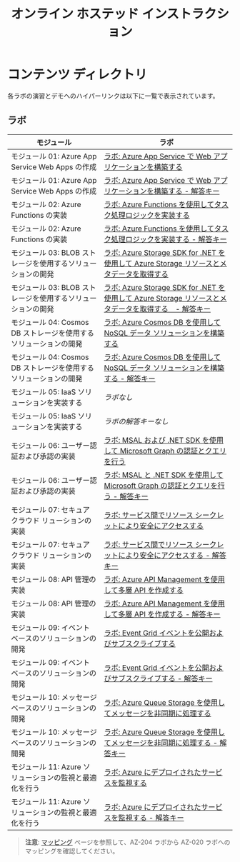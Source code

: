 ﻿---
title: オンライン ホステッド インストラクション
permalink: index.html
layout: ホーム
---

# コンテンツ ディレクトリ

各ラボの演習とデモへのハイパーリンクは以下に一覧で表示されています。

## ラボ

| モジュール | ラボ |
| --- | --- |
| モジュール 01: Azure App Service Web Apps の作成 | [ラボ: Azure App Service で Web アプリケーションを構築する](https://microsoftlearning.github.io/AZ-204-DevelopingSolutionsforMicrosoftAzure/Instructions/Labs/AZ-204_01_lab.html) |
| モジュール 01: Azure App Service Web Apps の作成 | [ラボ: Azure App Service で Web アプリケーションを構築する - 解答キー](https://microsoftlearning.github.io/AZ-204-DevelopingSolutionsforMicrosoftAzure/Instructions/Labs/AZ-204_01_lab_ak.html) |
| モジュール 02: Azure Functions の実装 | [ラボ: Azure Functions を使用してタスク処理ロジックを実装する](https://microsoftlearning.github.io/AZ-204-DevelopingSolutionsforMicrosoftAzure/Instructions/Labs/AZ-204_02_lab.html) |
| モジュール 02: Azure Functions の実装 | [ラボ: Azure Functions を使用してタスク処理ロジックを実装する - 解答キー](https://microsoftlearning.github.io/AZ-204-DevelopingSolutionsforMicrosoftAzure/Instructions/Labs/AZ-204_02_lab_ak.html) |
| モジュール 03: BLOB ストレージを使用するソリューションの開発 | [ラボ: Azure Storage SDK for .NET を使用して Azure Storage リソースとメタデータを取得する](https://microsoftlearning.github.io/AZ-204-DevelopingSolutionsforMicrosoftAzure/Instructions/Labs/AZ-204_03_lab.html) |
| モジュール 03: BLOB ストレージを使用するソリューションの開発 | [ラボ: Azure Storage SDK for .NET を使用して Azure Storage リソースとメタデータを取得する　- 解答キー](https://microsoftlearning.github.io/AZ-204-DevelopingSolutionsforMicrosoftAzure/Instructions/Labs/AZ-204_03_lab_ak.html) |
| モジュール 04: Cosmos DB ストレージを使用するソリューションの開発 | [ラボ: Azure Cosmos DB を使用して NoSQL データ ソリューションを構築する](https://microsoftlearning.github.io/AZ-204-DevelopingSolutionsforMicrosoftAzure/Instructions/Labs/AZ-204_04_lab.html) |
| モジュール 04: Cosmos DB ストレージを使用するソリューションの開発 | [ラボ: Azure Cosmos DB を使用して NoSQL データ ソリューションを構築する - 解答キー](https://microsoftlearning.github.io/AZ-204-DevelopingSolutionsforMicrosoftAzure/Instructions/Labs/AZ-204_04_lab_ak.html) |
| モジュール 05: IaaS ソリューションを実装する | *ラボなし* |
| モジュール 05: IaaS ソリューションを実装する | *ラボの解答キーなし* |
| モジュール 06: ユーザー認証および承認の実装 | [ラボ: MSAL および .NET SDK を使用して Microsoft Graph の認証とクエリを行う](https://microsoftlearning.github.io/AZ-204-DevelopingSolutionsforMicrosoftAzure/Instructions/Labs/AZ-204_06_lab.html) |
| モジュール 06: ユーザー認証および承認の実装 | [ラボ: MSAL と .NET SDK を使用して Microsoft Graph の認証とクエリを行う - 解答キー](https://microsoftlearning.github.io/AZ-204-DevelopingSolutionsforMicrosoftAzure/Instructions/Labs/AZ-204_06_lab_ak.html) |
| モジュール 07: セキュア クラウド リューションの実装 | [ラボ: サービス間でリソース シークレットにより安全にアクセスする](https://microsoftlearning.github.io/AZ-204-DevelopingSolutionsforMicrosoftAzure/Instructions/Labs/AZ-204_07_lab.html) |
| モジュール 07: セキュア クラウド リューションの実装 | [ラボ: サービス間でリソース シークレットにより安全にアクセスする - 解答キー](https://microsoftlearning.github.io/AZ-204-DevelopingSolutionsforMicrosoftAzure/Instructions/Labs/AZ-204_07_lab_ak.html) |
| モジュール 08: API 管理の実装 | [ラボ: Azure API Management を使用して多層 API を作成する](https://microsoftlearning.github.io/AZ-204-DevelopingSolutionsforMicrosoftAzure/Instructions/Labs/AZ-204_08_lab.html) |
| モジュール 08: API 管理の実装 | [ラボ: Azure API Management を使用して多層 API を作成する - 解答キー](https://microsoftlearning.github.io/AZ-204-DevelopingSolutionsforMicrosoftAzure/Instructions/Labs/AZ-204_08_lab_ak.html) |
| モジュール 09: イベントベースのソリューションの開発 | [ラボ: Event Grid イベントを公開およびサブスクライブする](https://microsoftlearning.github.io/AZ-204-DevelopingSolutionsforMicrosoftAzure/Instructions/Labs/AZ-204_10_lab.html) |
| モジュール 09: イベントベースのソリューションの開発 | [ラボ: Event Grid イベントを公開およびサブスクライブする - 解答キー](https://microsoftlearning.github.io/AZ-204-DevelopingSolutionsforMicrosoftAzure/Instructions/Labs/AZ-204_10_lab_ak.html) |
| モジュール 10: メッセージベースのソリューションの開発 | [ラボ: Azure Queue Storage を使用してメッセージを非同期に処理する](https://microsoftlearning.github.io/AZ-204-DevelopingSolutionsforMicrosoftAzure/Instructions/Labs/AZ-204_11_lab.html) |
| モジュール 10: メッセージベースのソリューションの開発 | [ラボ: Azure Queue Storage を使用してメッセージを非同期に処理する - 解答キー](https://microsoftlearning.github.io/AZ-204-DevelopingSolutionsforMicrosoftAzure/Instructions/Labs/AZ-204_11_lab_ak.html) |
| モジュール 11: Azure ソリューションの監視と最適化を行う | [ラボ: Azure にデプロイされたサービスを監視する](https://microsoftlearning.github.io/AZ-204-DevelopingSolutionsforMicrosoftAzure/Instructions/Labs/AZ-204_12_lab.html) |
| モジュール 11: Azure ソリューションの監視と最適化を行う | [ラボ: Azure にデプロイされたサービスを監視する - 解答キー](https://microsoftlearning.github.io/AZ-204-DevelopingSolutionsforMicrosoftAzure/Instructions/Labs/AZ-204_12_lab_ak.html) |

> **注意**: [マッピング](mapping.md) ページを参照して、AZ-204 ラボから AZ-020 ラボへのマッピングを確認してください。